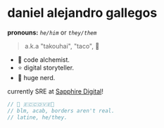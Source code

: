 
# daniel alejandro gallegos
**pronouns:** *`he/him`* or *`they/them`*
> a.k.a "takouhai", "taco", 🌮

* 🔮 code alchemist.
* ⭐ digital storyteller.
* 💚 huge nerd.

currently SRE at [Sapphire Digital](https://github.com/mdx-dev)!

```js
// 🌹 🇪🇨🇨🇴🇻🇪🌹
// blm, acab, borders aren't real.
// latine, he/they.
```
